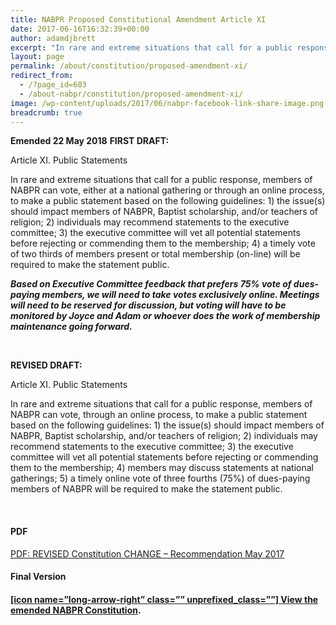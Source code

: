 ```yaml
---
title: NABPR Proposed Constitutional Amendment Article XI
date: 2017-06-16T16:32:39+00:00
author: adamdjbrett
excerpt: "In rare and extreme situations that call for a public response, members of NABPR can vote, either at a national gathering or through an online process, to make a public statement based on the following guidelines"
layout: page
permalink: /about/constitution/proposed-amendment-xi/
redirect_from:
  - /?page_id=603
  - /about-nabpr/constitution/proposed-amendment-xi/
image: /wp-content/uploads/2017/06/nabpr-facebook-link-share-image.png
breadcrumb: true
---
```

**Emended 22 May 2018**
**FIRST DRAFT:**

Article XI. Public Statements

In rare and extreme situations that call for a public response, members of NABPR can vote, either at a national gathering or through an online process, to make a public statement based on the following guidelines: 1) the issue(s) should impact members of NABPR, Baptist scholarship, and/or teachers of religion; 2) individuals may recommend statements to the executive committee; 3) the executive committee will vet all potential statements before rejecting or commending them to the membership; 4) a timely vote of two thirds of members present or total membership (on-line) will be required to make the statement public.

**_Based on Executive Committee feedback that prefers 75% vote of dues-paying members, we will need to take votes exclusively online. Meetings will need to be reserved for discussion, but voting will have to be monitored by Joyce and Adam or whoever does the work of membership maintenance going forward._**

&nbsp;

**REVISED DRAFT:**

Article XI. Public Statements

In rare and extreme situations that call for a public response, members of NABPR can vote, through an online process, to make a public statement based on the following guidelines: 1) the issue(s) should impact members of NABPR, Baptist scholarship, and/or teachers of religion; 2) individuals may recommend statements to the executive committee; 3) the executive committee will vet all potential statements before rejecting or commending them to the membership; 4) members may discuss statements at national gatherings; 5) a timely online vote of three fourths (75%) of dues-paying members of NABPR will be required to make the statement public.

&nbsp;

#### PDF

[PDF: REVISED Constitution CHANGE &#8211; Recommendation May 2017](https://nabpr.org/wp-content/uploads/2017/06/REVISED-Constitution-CHANGE-recommendation-May-2017.pdf)

#### Final Version

#### [[icon name=&#8221;long-arrow-right&#8221; class=&#8221;&#8221; unprefixed_class=&#8221;&#8221;] View the emended NABPR Constitution](https://nabpr.org/about-nabpr/constitution/).
